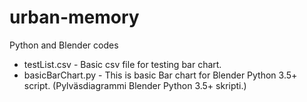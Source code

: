 # urban-memory
Python and Blender codes

* testList.csv     - Basic csv file for testing bar chart.
* basicBarChart.py - This is basic Bar chart for Blender Python 3.5+ script. (Pylväsdiagrammi Blender Python 3.5+ skripti.)
